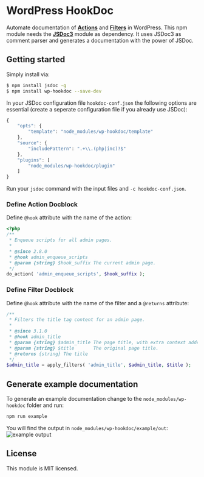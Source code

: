 # WordPress HookDoc
Automate documentation of [**Actions**](https://codex.wordpress.org/Plugin_API/Action_Reference) and [**Filters**](https://codex.wordpress.org/Plugin_API/Filter_Reference) in WordPress. This npm module needs the [**JSDoc3**](https://github.com/jsdoc3/jsdoc) module as dependency. It uses JSDoc3 as comment parser and generates a documentation with the power of JSDoc.

## Getting started
Simply install via:
```sh
$ npm install jsdoc -g
$ npm install wp-hookdoc --save-dev
```

In your JSDoc configuration file `hookdoc-conf.json` the following options are essential (create a seperate configuration file if you already use JSDoc):
```js
{
    "opts": {
        "template": "node_modules/wp-hookdoc/template"
    },
    "source": {
        "includePattern": ".+\\.(php|inc)?$"
    },
    "plugins": [
        "node_modules/wp-hookdoc/plugin"
    ]
}
```

Run your `jsdoc` command with the input files and `-c hookdoc-conf.json`.

### Define Action Docblock
Define `@hook` attribute with the name of the action:
```php
<?php
/**
 * Enqueue scripts for all admin pages.
 *
 * @since 2.8.0
 * @hook admin_enqueue_scripts
 * @param {string} $hook_suffix The current admin page.
 */
do_action( 'admin_enqueue_scripts', $hook_suffix );
```

### Define Filter Docblock
Define `@hook` attribute with the name of the filter and a `@returns` attribute:
```php
/**
 * Filters the title tag content for an admin page.
 *
 * @since 3.1.0
 * @hook admin_title
 * @param {string} $admin_title The page title, with extra context added.
 * @param {string} $title       The original page title.
 * @returns {string} The title
 */
$admin_title = apply_filters( 'admin_title', $admin_title, $title );
```

## Generate example documentation
To generate an example documentation change to the `node_modules/wp-hookdoc` folder and run:
```sh
npm run example
```

You will find the output in `node_modules/wp-hookdoc/example/out`:
![example output](https://i.imgur.com/7UmzmLz.png)

## License
This module is MIT licensed.